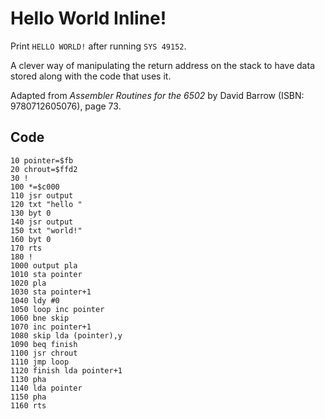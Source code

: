 # Hello World Inline!

Print `HELLO WORLD!` after running `SYS 49152`.

A clever way of manipulating the return address on the stack to have data stored along with the code that uses it.

Adapted from *Assembler Routines for the 6502* by David Barrow (ISBN: 9780712605076), page 73.

## Code

    10 pointer=$fb
    20 chrout=$ffd2
    30 !
    100 *=$c000
    110 jsr output
    120 txt "hello "
    130 byt 0
    140 jsr output
    150 txt "world!"
    160 byt 0
    170 rts
    180 !
    1000 output pla
    1010 sta pointer
    1020 pla
    1030 sta pointer+1
    1040 ldy #0
    1050 loop inc pointer
    1060 bne skip
    1070 inc pointer+1
    1080 skip lda (pointer),y
    1090 beq finish
    1100 jsr chrout
    1110 jmp loop
    1120 finish lda pointer+1
    1130 pha
    1140 lda pointer
    1150 pha
    1160 rts
